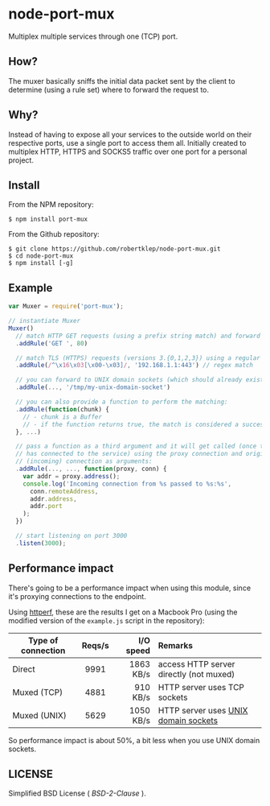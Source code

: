 # node-port-mux

Multiplex multiple services through one (TCP) port.

## How?

The muxer basically sniffs the initial data packet sent by the client to
determine (using a rule set) where to forward the request to.

## Why?

Instead of having to expose all your services to the outside world on their
respective ports, use a single port to access them all. Initially created
to multiplex HTTP, HTTPS and SOCKS5 traffic over one port for a personal
project.

## Install
From the NPM repository:
```
$ npm install port-mux
```

From the Github repository:
```
$ git clone https://github.com/robertklep/node-port-mux.git
$ cd node-port-mux
$ npm install [-g]
```

## Example

```javascript
var Muxer = require('port-mux');

// instantiate Muxer
Muxer()
  // match HTTP GET requests (using a prefix string match) and forward them to localhost:80
  .addRule('GET ', 80)

  // match TLS (HTTPS) requests (versions 3.{0,1,2,3}) using a regular expression
  .addRule(/^\x16\x03[\x00-\x03]/, '192.168.1.1:443') // regex match

  // you can forward to UNIX domain sockets (which should already exist when you call .addRule()):
  .addRule(..., '/tmp/my-unix-domain-socket')

  // you can also provide a function to perform the matching:
  .addRule(function(chunk) {
    // - chunk is a Buffer
    // - if the function returns true, the match is considered a success.
  }, ...)

  // pass a function as a third argument and it will get called (once the proxy
  // has connected to the service) using the proxy connection and original
  // (incoming) connection as arguments:
  .addRule(..., ..., function(proxy, conn) {
    var addr = proxy.address();
    console.log('Incoming connection from %s passed to %s:%s',
      conn.remoteAddress,
      addr.address,
      addr.port
    );
  })

  // start listening on port 3000
  .listen(3000);
```

## Performance impact

There's going to be a performance impact when using this module, since it's
proxying connections to the endpoint.

Using [httperf](http://www.hpl.hp.com/research/linux/httperf/), these are the
results I get on a Macbook Pro (using the modified version of the `example.js`
script in the repository):

Type of connection | Reqs/s | I/O speed | Remarks
------------------ |:------:| ---------:|:-------
Direct             | 9991   | 1863 KB/s | access HTTP server directly (not muxed)
Muxed (TCP)        | 4881   |  910 KB/s | HTTP server uses TCP sockets
Muxed (UNIX)       | 5629   | 1050 KB/s | HTTP server uses [UNIX domain sockets](http://nodejs.org/api/net.html#net_net_connect_path_connectlistener)

So performance impact is about 50%, a bit less when you use UNIX domain
sockets.

## LICENSE

Simplified BSD License ( *BSD-2-Clause* ).
